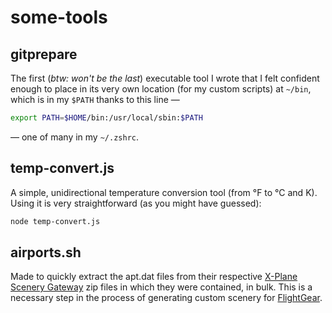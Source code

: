 # some-tools

## gitprepare
The first (*btw: won't be the last*) executable tool I wrote that I felt confident enough to place in its very own location (for my custom scripts) at `~/bin`, which is in my `$PATH` thanks to this line —

```sh
export PATH=$HOME/bin:/usr/local/sbin:$PATH
```
— one of many in my `~/.zshrc`. 

## temp-convert.js
A simple, unidirectional temperature conversion tool (from °F to °C and K). Using it is very straightforward (as you might have guessed):

```sh
node temp-convert.js
```
## airports.sh
Made to quickly extract the apt.dat files from their respective [X-Plane Scenery Gateway](https://gateway.x-plane.com/) zip files in which they were contained, in bulk. This is a necessary step in the process of generating custom scenery for [FlightGear](https://www.flightgear.org/).
